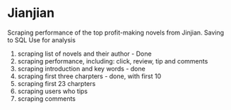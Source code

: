# Jianjian

Scraping performance of the top profit-making novels from Jinjian. 
Saving to SQL
Use for analysis

1.  scraping list of novels and their author - Done
2.  scraping performance, including: click, review, tip and comments
3.  scraping introduction and key words - done
4.  scraping first three charpters - done, with first 10
5.  scraping first 23  charpters
6.  scraping users who tips
7.  scraping comments

